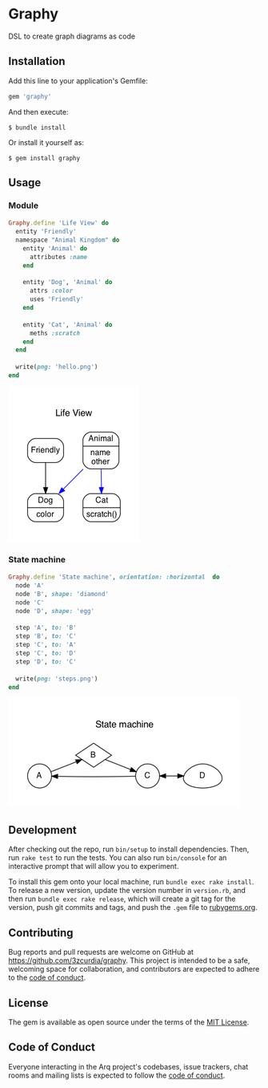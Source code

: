 # Graphy

DSL to create graph diagrams as code

## Installation

Add this line to your application's Gemfile:

```ruby
gem 'graphy'
```

And then execute:

    $ bundle install

Or install it yourself as:

    $ gem install graphy

## Usage

### Module

```ruby
Graphy.define 'Life View' do
  entity 'Friendly'
  namespace "Animal Kingdom" do
    entity 'Animal' do
      attributes :name
    end

    entity 'Dog', 'Animal' do
      attrs :color
      uses 'Friendly'
    end

    entity 'Cat', 'Animal' do
      meths :scratch
    end
  end

  write(png: 'hello.png')
end
```

![example02.png](https://github.com/3zcurdia/graphy/blob/master/examples/example02.rb.png)


### State machine

```ruby
Graphy.define 'State machine', orientation: :horizontal  do
  node 'A'
  node 'B', shape: 'diamond'
  node 'C'
  node 'D', shape: 'egg'

  step 'A', to: 'B'
  step 'B', to: 'C'
  step 'C', to: 'A'
  step 'C', to: 'D'
  step 'D', to: 'C'

  write(png: 'steps.png')
end
```
![example01.png](https://github.com/3zcurdia/graphy/blob/master/examples/example01.rb.png)

## Development

After checking out the repo, run `bin/setup` to install dependencies. Then, run `rake test` to run the tests. You can also run `bin/console` for an interactive prompt that will allow you to experiment.

To install this gem onto your local machine, run `bundle exec rake install`. To release a new version, update the version number in `version.rb`, and then run `bundle exec rake release`, which will create a git tag for the version, push git commits and tags, and push the `.gem` file to [rubygems.org](https://rubygems.org).

## Contributing

Bug reports and pull requests are welcome on GitHub at https://github.com/3zcurdia/graphy. This project is intended to be a safe, welcoming space for collaboration, and contributors are expected to adhere to the [code of conduct](https://github.com/3zcurdia/graphy/blob/master/CODE_OF_CONDUCT.md).


## License

The gem is available as open source under the terms of the [MIT License](https://opensource.org/licenses/MIT).

## Code of Conduct

Everyone interacting in the Arq project's codebases, issue trackers, chat rooms and mailing lists is expected to follow the [code of conduct](https://github.com/3zcurdia/graphy/blob/master/CODE_OF_CONDUCT.md).
